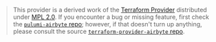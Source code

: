 > This provider is a derived work of the [Terraform Provider](https://github.com/terraform-providers/terraform-provider-airbyte)
> distributed under [MPL 2.0](https://www.mozilla.org/en-US/MPL/2.0/). If you encounter a bug or missing feature,
> first check the [`pulumi-airbyte` repo](https://github.com/ryan-pip/pulumi-airbyte/issues); however, if that doesn't turn up anything,
> please consult the source [`terraform-provider-airbyte` repo](https://github.com/terraform-providers/terraform-provider-airbyte/issues).